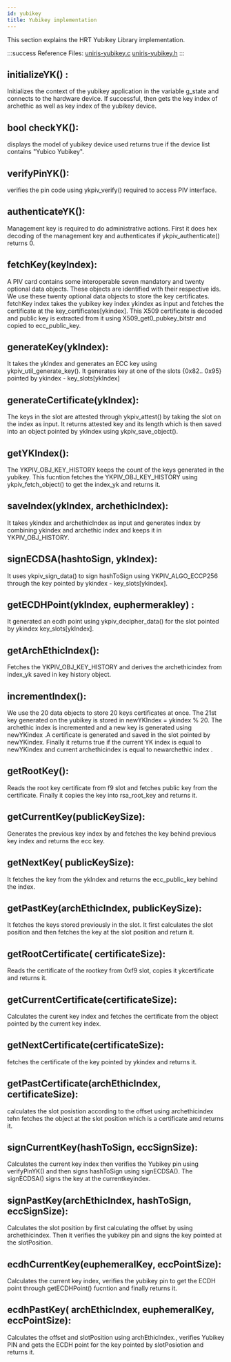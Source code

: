 ```yaml
---
id: yubikey
title: Yubikey implementation
---
```


This section explains the HRT Yubikey Library implementation.

:::success
Reference Files:
[uniris-yubikey.c](https://github.com/UNIRIS/yubikey-core/blob/main/uniris-yubikey.c)
[uniris-yubikey.h](https://github.com/UNIRIS/yubikey-core/blob/main/uniris-yubikey.h)
:::

## initializeYK() :
Initializes the context of the yubikey application in the variable g_state and connects to the hardware device. If successful, then gets the key index of archethic as well as key index of the yubikey device.
## bool checkYK(): 
displays the model of yubikey device used returns true if the device list contains "Yubico Yubikey".
## verifyPinYK(): 
verifies the pin code using ykpiv_verify() required to access PIV interface.
## authenticateYK():
Management key is required to do administrative actions. First it does hex decoding of the management key and authenticates if ykpiv_authenticate() returns 0.
## fetchKey(keyIndex):
A PIV card contains some interoperable seven mandatory and  twenty optional data objects. These objects are identified with their respective ids. We use these twenty optional data objects to store the  key certificates. fetchKey index takes the yubikey key index ykindex as input and fetches the certificate at the key_certificates[ykindex]. This X509 certificate is decoded and public key is extracted from it using X509_get0_pubkey_bitstr and copied to ecc_public_key.
## generateKey(ykIndex): 
It takes the ykIndex and generates an ECC key using ykpiv_util_generate_key(). It generates key at one of the slots {0x82.. 0x95}  pointed by ykindex - key_slots[ykIndex]
## generateCertificate(ykIndex): 
The keys in the slot are attested through  ykpiv_attest() by taking the slot on the index as input. It returns attested key and its length which is then saved into an object pointed by ykIndex using ykpiv_save_object().
## getYKIndex(): 
The YKPIV_OBJ_KEY_HISTORY keeps the count of the keys generated in the yubikey. This fucntion fetches the YKPIV_OBJ_KEY_HISTORY using ykpiv_fetch_object() to get the index_yk and returns it.
## saveIndex(ykIndex, archethicIndex): 
It takes  ykindex and archethicIndex as input and generates index by combining ykindex and archethic index and keeps it in YKPIV_OBJ_HISTORY.
## signECDSA(hashtoSign, ykIndex):
It uses ykpiv_sign_data() to sign hashToSign using YKPIV_ALGO_ECCP256 through the key pointed by ykindex - key_slots[ykindex].
## getECDHPoint(ykIndex, euphermerakley) : 
It generated an ecdh point using ykpiv_decipher_data() for the slot pointed by ykindex key_slots[ykIndex].
## getArchEthicIndex():
Fetches the YKPIV_OBJ_KEY_HISTORY and derives the archethicindex from index_yk saved in key history object.
## incrementIndex(): 
We use the 20 data objects to store 20 keys certificates at once. The 21st key generated on the yubikey is stored in newYKIndex = ykindex % 20. The archethic index is incremented and a new key is generated using newYKindex .A certificate is generated and saved in the slot pointed by newYKindex. Finally it returns true if the current YK index is equal to newYKindex and current archethicindex is equal to newarchethic index .

## getRootKey():
Reads the root key certificate from f9 slot and fetches public key from the certificate. Finally it copies the key into rsa_root_key and returns it.

## getCurrentKey(publicKeySize):
Generates the previous key index by and fetches the key behind previous key index and returns the ecc key.

## getNextKey( publicKeySize):
It fetches the key from the ykIndex and returns the ecc_public_key behind the index.

## getPastKey(archEthicIndex, publicKeySize):
It fetches the keys stored previously in the slot. It first calculates the slot position and then fetches the key at the slot position and return it.
## getRootCertificate( certificateSize):
Reads the certificate of the rootkey from 0xf9 slot, copies it ykcertificate and returns it.

## getCurrentCertificate(certificateSize):
Calculates the curent key index and fetches the certificate from the object pointed by the current key index.

## getNextCertificate(certificateSize):
fetches the certificate of the  key pointed by ykindex and returns it.

## getPastCertificate(archEthicIndex, certificateSize):
calculates the slot posistion according to the offset using archethicindex tehn fetches the object at the slot position which is a certificate amd returns it.

## signCurrentKey(hashToSign, eccSignSize):
Calculates the current key index then verifies the Yubikey pin using verifyPinYK() and then signs hashToSign using signECDSA(). The signECDSA() signs the key at the currentkeyindex.

## signPastKey(archEthicIndex, hashToSign, eccSignSize):
Calculates the slot position by first calculating the offset by using archethicindex. Then it verifies the yubikey pin and signs the key pointed at the slotPosition.

## ecdhCurrentKey(euphemeralKey, eccPointSize):
Calculates the current key index, verifies the yubikey pin to get the ECDH point through getECDHPoint() fucntion and finally returns it.

## ecdhPastKey( archEthicIndex, euphemeralKey, eccPointSize):
Calculates the offset and slotPosition using archEthicIndex., verifies Yubikey PIN and gets the ECDH point for the key pointed by slotPosiotion and returns it.

